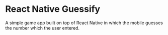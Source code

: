 # React Native Guessify
A simple game app built on top of React Native in which the mobile guesses the number which the user entered. 
